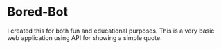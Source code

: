 # Bored-Bot
I created this for both fun and educational purposes. This is a very basic web application using API for showing a simple quote.

